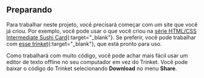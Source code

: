 ## Preparando

Para trabalhar neste projeto, você precisará começar com um site que você já criou. Por exemplo, você pode usar o que você criou na [série HTML/CSS Intermediate Sushi Card](https://projects.raspberrypi.org/en/projects/cd-intermediate-html-css-sushi){:target="_blank"}. Se preferir, você pode trabalhar com [esse trinket](http://dojo.soy/html3-website-start){:target="_blank"}, que está pronto para uso.

Como trabalhará com muito código, você pode achar mais fácil usar um editor de texto offline no seu computador em vez do Trinket. Você pode baixar o código do Trinket selecionando **Download** no menu **Share**.